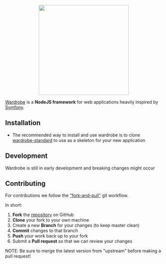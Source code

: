 <p align="center"><a href="https://wardrobe.avii.nl" target="_blank">
    <img src="https://wardrobe.avii.nl/appbundle/resources/public/images/wardrobe_320.png" width="289">
</a></p>

[Wardrobe][1] is a **NodeJS framework** for web applications heavily inspired by [Symfony][2].

Installation
------------

* The recommended way to install and use wardrobe is to clone [wardrobe-standard][3]
to use as a skeleton for your new application

Development
-----------
Wardrobe is still in early development and breaking changes might occur

Contributing
------------
For contributions we follow the ["fork-and-pull"][4] git workflow.

In short:

1. **Fork** the [repository][5] on GitHub
1. **Clone** your fork to your own machine
1. Create a new **Branch** for your changes (to keep master clean)
1. **Commit** changes to that branch
1. **Push** your work back up to your fork
1. Submit a **Pull request** so that we can review your changes

NOTE: Be sure to merge the latest version from "upstream" before making a pull request!

[1]: https://wardrobe.avii.nl
[2]: https://symfony.com
[3]: https://github.com/aviinl/wardrobe-standard
[4]: https://gist.github.com/Chaser324/ce0505fbed06b947d962
[5]: https://github.com/aviinl/wardrobe

